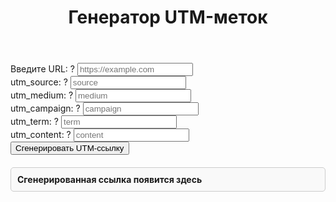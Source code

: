 ﻿---
title: Генератор UTM-меток
---

<div class="utm-generator">
  <form id="utm-generator">
    <div class="input-group">
      <label for="url">Введите URL: 
        <span class="tooltip" title="Полный адрес страницы, на которую будет вести ссылка.">?</span>
      </label>
      <input type="text" id="url" placeholder="https://example.com" required>
    </div>
    <div class="input-group">
      <label for="utm_source">utm_source: 
        <span class="tooltip" title="Источник трафика - например google, yandex, vk.">?</span>
      </label>
      <input type="text" id="utm_source" placeholder="source" required>
    </div>
    <div class="input-group">
      <label for="utm_medium">utm_medium: 
        <span class="tooltip" title="Тип трафика - например cpc, cpa.">?</span>
      </label>
      <input type="text" id="utm_medium" placeholder="medium" required>
    </div>
    <div class="input-group">
      <label for="utm_campaign">utm_campaign: 
        <span class="tooltip" title="Название кампании для отслеживания - например mebel_dlya_doma.">?</span>
      </label>
      <input type="text" id="utm_campaign" placeholder="campaign" required>
    </div>
    <div class="input-group">
      <label for="utm_term">utm_term: 
        <span class="tooltip" title="Ключевые слова для платных поисковых объявлений - например купить_мебель.">?</span>
      </label>
      <input type="text" id="utm_term" placeholder="term">
    </div>
    <div class="input-group">
      <label for="utm_content">utm_content: 
        <span class="tooltip" title="Используется для различия похожих объявлений - например, zero_block240x60.">?</span>
      </label>
      <input type="text" id="utm_content" placeholder="content">
    </div>
    <button type="submit">Сгенерировать UTM-ссылку</button>
  </form>
  
  <!-- Блок для вывода сгенерированной ссылки -->
  <div id="generated-link" style="margin-top: 20px; padding: 10px; border: 1px solid #ccc; border-radius: 5px; background-color: #f9f9f9;">
    <strong>Сгенерированная ссылка появится здесь</strong>
  </div>
</div>

<script>
  document.getElementById('utm-generator').addEventListener('submit', function(e) {
    e.preventDefault(); // Предотвращаем стандартное поведение формы
    
    // Получаем значения из полей
    const url = document.getElementById('url').value;
    const utmSource = document.getElementById('utm_source').value;
    const utmMedium = document.getElementById('utm_medium').value;
    const utmCampaign = document.getElementById('utm_campaign').value;
    const utmTerm = document.getElementById('utm_term').value;
    const utmContent = document.getElementById('utm_content').value;

    // Проверяем, что обязательные поля заполнены
    if (!url  !utmSource  !utmMedium || !utmCampaign) {
      alert('Пожалуйста, заполните все обязательные поля!');
      return;
    }

    // Формируем UTM-ссылку
    let utmLink = ${url}?utm_source=${encodeURIComponent(utmSource)}&utm_medium=${encodeURIComponent(utmMedium)}&utm_campaign=${encodeURIComponent(utmCampaign)};
    
    if (utmTerm) {
      utmLink += &utm_term=${encodeURIComponent(utmTerm)};
    }
    
    if (utmContent) {
      utmLink += &utm_content=${encodeURIComponent(utmContent)};
    }

    // Выводим сгенерированную ссылку в блок #generated-link
    document.getElementById('generated-link').innerHTML = <strong>Сгенерированная ссылка:</strong><br><textarea id="generated-link-text" style="width: 100%; height: 100px; padding: 10px; border: 1px solid #ccc; border-radius: 5px;" readonly>${utmLink}</textarea>;
  });
</script>